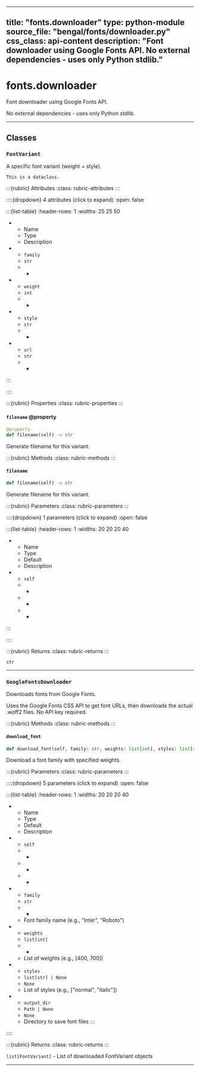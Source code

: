 
---
title: "fonts.downloader"
type: python-module
source_file: "bengal/fonts/downloader.py"
css_class: api-content
description: "Font downloader using Google Fonts API.  No external dependencies - uses only Python stdlib."
---

# fonts.downloader

Font downloader using Google Fonts API.

No external dependencies - uses only Python stdlib.

---

## Classes

### `FontVariant`


A specific font variant (weight + style).

```{info}
This is a dataclass.
```

:::{rubric} Attributes
:class: rubric-attributes
:::

::::{dropdown} 4 attributes (click to expand)
:open: false

:::{list-table}
:header-rows: 1
:widths: 25 25 50

* - Name
  - Type
  - Description
* - `family`
  - `str`
  - -
* - `weight`
  - `int`
  - -
* - `style`
  - `str`
  - -
* - `url`
  - `str`
  - -
:::

::::

:::{rubric} Properties
:class: rubric-properties
:::
#### `filename` @property

```python
@property
def filename(self) -> str
```

Generate filename for this variant.

:::{rubric} Methods
:class: rubric-methods
:::
#### `filename`
```python
def filename(self) -> str
```

Generate filename for this variant.



:::{rubric} Parameters
:class: rubric-parameters
:::

::::{dropdown} 1 parameters (click to expand)
:open: false

:::{list-table}
:header-rows: 1
:widths: 20 20 20 40

* - Name
  - Type
  - Default
  - Description
* - `self`
  - -
  - -
  - -
:::

::::

:::{rubric} Returns
:class: rubric-returns
:::

`str`




---

### `GoogleFontsDownloader`


Downloads fonts from Google Fonts.

Uses the Google Fonts CSS API to get font URLs, then downloads
the actual .woff2 files. No API key required.




:::{rubric} Methods
:class: rubric-methods
:::
#### `download_font`
```python
def download_font(self, family: str, weights: list[int], styles: list[str] | None = None, output_dir: Path | None = None) -> list[FontVariant]
```

Download a font family with specified weights.



:::{rubric} Parameters
:class: rubric-parameters
:::

::::{dropdown} 5 parameters (click to expand)
:open: false

:::{list-table}
:header-rows: 1
:widths: 20 20 20 40

* - Name
  - Type
  - Default
  - Description
* - `self`
  - -
  - -
  - -
* - `family`
  - `str`
  - -
  - Font family name (e.g., "Inter", "Roboto")
* - `weights`
  - `list[int]`
  - -
  - List of weights (e.g., [400, 700])
* - `styles`
  - `list[str] | None`
  - `None`
  - List of styles (e.g., ["normal", "italic"])
* - `output_dir`
  - `Path | None`
  - `None`
  - Directory to save font files
:::

::::

:::{rubric} Returns
:class: rubric-returns
:::

`list[FontVariant]` - List of downloaded FontVariant objects




---
